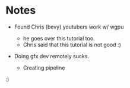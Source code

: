 # Notes

- Found Chris (bevy) youtubers work w/ wgpu
    - he goes over this tutorial too.
    - Chris said that this tutorial is not good :)

- Doing gfx dev remotely sucks. 
    - Creating pipeline

:)
